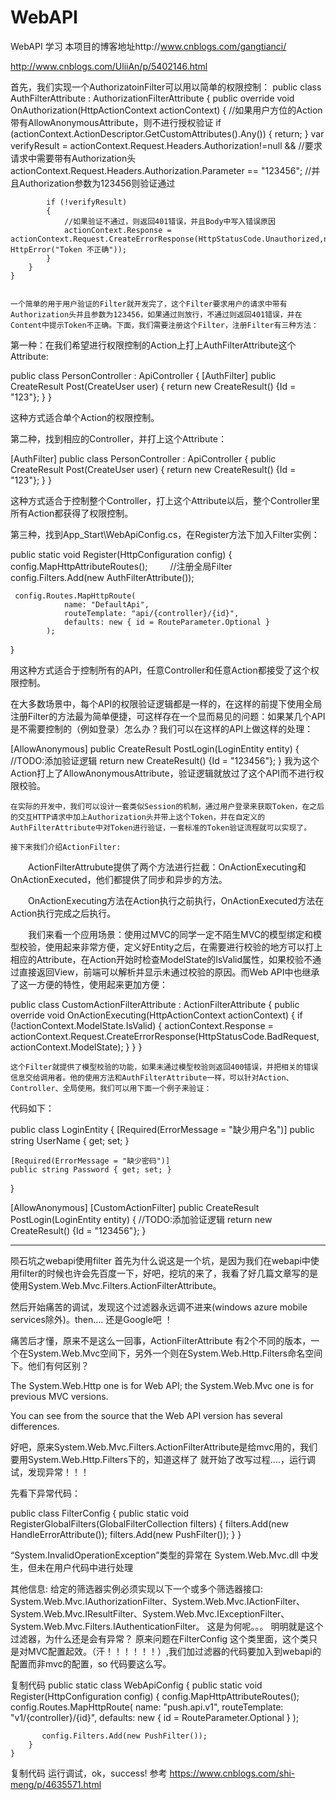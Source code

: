 # WebAPI
WebAPI 学习
本项目的博客地址http://www.cnblogs.com/gangtianci/

http://www.cnblogs.com/UliiAn/p/5402146.html



   首先，我们实现一个AuthorizatoinFilter可以用以简单的权限控制：
public class AuthFilterAttribute : AuthorizationFilterAttribute
    {
        public override void OnAuthorization(HttpActionContext actionContext)
        {
            //如果用户方位的Action带有AllowAnonymousAttribute，则不进行授权验证
            if (actionContext.ActionDescriptor.GetCustomAttributes<AllowAnonymousAttribute>().Any())
            {
                return;
            }
            var verifyResult = actionContext.Request.Headers.Authorization!=null &&  //要求请求中需要带有Authorization头
                               actionContext.Request.Headers.Authorization.Parameter == "123456"; //并且Authorization参数为123456则验证通过

            if (!verifyResult)
            {
                //如果验证不通过，则返回401错误，并且Body中写入错误原因
                actionContext.Response = actionContext.Request.CreateErrorResponse(HttpStatusCode.Unauthorized,new HttpError("Token 不正确"));
            }
        }
    }


    一个简单的用于用户验证的Filter就开发完了，这个Filter要求用户的请求中带有Authorization头并且参数为123456，如果通过则放行，不通过则返回401错误，并在Content中提示Token不正确。下面，我们需要注册这个Filter，注册Filter有三种方法：

第一种：在我们希望进行权限控制的Action上打上AuthFilterAttribute这个Attribute:

public class PersonController : ApiController
    {
        [AuthFilter]
        public CreateResult Post(CreateUser user)
        {
            return new CreateResult() {Id = "123"};
        }
    }

这种方式适合单个Action的权限控制。

第二种，找到相应的Controller，并打上这个Attribute：



[AuthFilter]
    public class PersonController : ApiController
    {
        public CreateResult Post(CreateUser user)
        {
            return new CreateResult() {Id = "123"};
        }
    }

这种方式适合于控制整个Controller，打上这个Attribute以后，整个Controller里所有Action都获得了权限控制。

第三种，找到App_Start\WebApiConfig.cs，在Register方法下加入Filter实例：


public static void Register(HttpConfiguration config)
{
     config.MapHttpAttributeRoutes();
　　  //注册全局Filter
     config.Filters.Add(new AuthFilterAttribute());

     config.Routes.MapHttpRoute(
                name: "DefaultApi",
                routeTemplate: "api/{controller}/{id}",
                defaults: new { id = RouteParameter.Optional }
            );
}

用这种方式适合于控制所有的API，任意Controller和任意Action都接受了这个权限控制。

在大多数场景中，每个API的权限验证逻辑都是一样的，在这样的前提下使用全局注册Filter的方法最为简单便捷，可这样存在一个显而易见的问题：如果某几个API是不需要控制的（例如登录）怎么办？我们可以在这样的API上做这样的处理：

[AllowAnonymous]
public CreateResult PostLogin(LoginEntity entity)
{
      //TODO:添加验证逻辑
      return new CreateResult() {Id = "123456"};
}
我为这个Action打上了AllowAnonymousAttribute，验证逻辑就放过了这个API而不进行权限校验。

    在实际的开发中，我们可以设计一套类似Session的机制，通过用户登录来获取Token，在之后的交互HTTP请求中加上Authorization头并带上这个Token，并在自定义的AuthFilterAttribute中对Token进行验证，一套标准的Token验证流程就可以实现了。

    接下来我们介绍ActionFilter:

　　ActionFilterAttrubute提供了两个方法进行拦截：OnActionExecuting和OnActionExecuted，他们都提供了同步和异步的方法。

　　OnActionExecuting方法在Action执行之前执行，OnActionExecuted方法在Action执行完成之后执行。

　　我们来看一个应用场景：使用过MVC的同学一定不陌生MVC的模型绑定和模型校验，使用起来非常方便，定义好Entity之后，在需要进行校验的地方可以打上相应的Attribute，在Action开始时检查ModelState的IsValid属性，如果校验不通过直接返回View，前端可以解析并显示未通过校验的原因。而Web API中也继承了这一方便的特性，使用起来更加方便：   


 public class CustomActionFilterAttribute : ActionFilterAttribute
{
    public override void OnActionExecuting(HttpActionContext actionContext)
    {
        if (!actionContext.ModelState.IsValid)
        {
            actionContext.Response = actionContext.Request.CreateErrorResponse(HttpStatusCode.BadRequest,  actionContext.ModelState);
        }
    }
}

    这个Filter就提供了模型校验的功能，如果未通过模型校验则返回400错误，并把相关的错误信息交给调用者。他的使用方法和AuthFilterAttribute一样，可以针对Action、Controller、全局使用。我们可以用下面一个例子来验证：

代码如下：


public class LoginEntity
{
    [Required(ErrorMessage = "缺少用户名")]
    public string UserName { get; set; }

    [Required(ErrorMessage = "缺少密码")]
    public string Password { get; set; }
}

[AllowAnonymous]
[CustomActionFilter]
public CreateResult PostLogin(LoginEntity entity)
{
     //TODO:添加验证逻辑
     return new CreateResult() {Id = "123456"};
}

**********************************************************************************
陨石坑之webapi使用filter
   首先为什么说这是一个坑，是因为我们在webapi中使用filter的时候也许会先百度一下，好吧，挖坑的来了，我看了好几篇文章写的是使用System.Web.Mvc.Filters.ActionFilterAttribute。

然后开始痛苦的调试，发现这个过滤器永远调不进来(windows azure mobile services除外)。then.... 还是Google吧 ！

   痛苦后才懂，原来不是这么一回事，ActionFilterAttribute 有2个不同的版本，一个在System.Web.Mvc空间下，另外一个则在System.Web.Http.Filters命名空间下。他们有何区别？

The System.Web.Http one is for Web API; the System.Web.Mvc one is for previous MVC versions.

You can see from the source that the Web API version has several differences.

好吧，原来System.Web.Mvc.Filters.ActionFilterAttribute是给mvc用的，我们要用System.Web.Http.Filters下的，知道这样了 就开始了改写过程....，运行调试，发现异常！！！

先看下异常代码：


public class FilterConfig
  {
      public static void RegisterGlobalFilters(GlobalFilterCollection filters)
      {
          filters.Add(new HandleErrorAttribute());
          filters.Add(new PushFilter());
      }
  }
 

“System.InvalidOperationException”类型的异常在 System.Web.Mvc.dll 中发生，但未在用户代码中进行处理

其他信息: 给定的筛选器实例必须实现以下一个或多个筛选器接口: System.Web.Mvc.IAuthorizationFilter、System.Web.Mvc.IActionFilter、System.Web.Mvc.IResultFilter、System.Web.Mvc.IExceptionFilter、System.Web.Mvc.Filters.IAuthenticationFilter。
这是为何呢。。。 明明就是这个过滤器，为什么还是会有异常？ 原来问题在FilterConfig 这个类里面，这个类只是对MVC配置起效。（汗！！！！！！）,我们加过滤器的代码要加入到webapi的配置而非mvc的配置，so 代码要这么写。

复制代码
    public static class WebApiConfig
    {
        public static void Register(HttpConfiguration config)
        {
            config.MapHttpAttributeRoutes();
            config.Routes.MapHttpRoute(
                name: "push.api.v1",
                routeTemplate: "v1/{controller}/{id}",
                defaults: new { id = RouteParameter.Optional }
            );

           config.Filters.Add(new PushFilter());
        }
    }
复制代码
运行调试，ok，success!
参考 https://www.cnblogs.com/shi-meng/p/4635571.html
